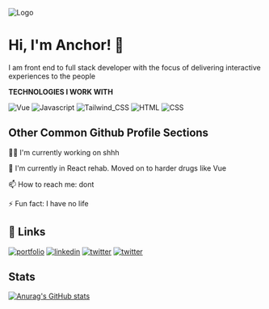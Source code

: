 
![Logo](https://res.cloudinary.com/dmoxrn44i/image/upload/v1669989181/portfolio/Anchan_two_tone_orange_painting_of_a_lofi_japanese_koi_fish_pon_a3098625-d8c3-45e0-8048-ab48db45fb37_upscayl_4x_realesrgan-x4plus-anime_ayzaqb.png)

# Hi, I'm Anchor! 👋

I am front end to full stack developer with the focus of delivering interactive experiences to the people

**TECHNOLOGIES I WORK WITH**

![Vue](https://img.shields.io/badge/-Vue-ffb400?style=for-the-badge&logo=javascript&logoColor=ffff3f)
![Javascript](https://img.shields.io/badge/-Javascript-ffb400?style=for-the-badge&logo=javascript&logoColor=ffff3f)
![Tailwind_CSS](https://img.shields.io/badge/Tailwind_CSS-38B2AC?style=for-the-badge&logo=tailwind-css&logoColor=white)
![HTML](https://img.shields.io/badge/html%20-%23E34F26.svg?&style=for-the-badge&logo=html5&logoColor=white)
![CSS](https://img.shields.io/badge/css%20-%231572B6.svg?&style=for-the-badge&logo=css3&logoColor=white)

## Other Common Github Profile Sections
👩‍💻 I'm currently working on shhh

🧠 I'm currently in React rehab. Moved on to harder drugs like Vue

📫 How to reach me: dont

⚡️ Fun fact: I have no life


## 🔗 Links
[![portfolio](https://img.shields.io/badge/my_portfolio-000?style=for-the-badge&logo=ko-fi&logoColor=white)](http://anchor.graphics/)
[![linkedin](https://img.shields.io/badge/linkedin-0A66C2?style=for-the-badge&logo=linkedin&logoColor=white)](https://www.linkedin.com/in/evalds-maksvitis-845247138/)
[![twitter](https://img.shields.io/badge/twitter-1DA1F2?style=for-the-badge&logo=twitter&logoColor=white)](https://twitter.com/anchoronai)
[![twitter](https://img.shields.io/badge/Instagram-000?style=for-the-badge&logo=instagram&logoColor=white)](https://www.instagram.com/anchoronai/)

## Stats
[![Anurag's GitHub stats](https://github-readme-stats.vercel.app/api?username=AnchorTaken)](https://github.com/AnchorTaken/github-readme-stats)
